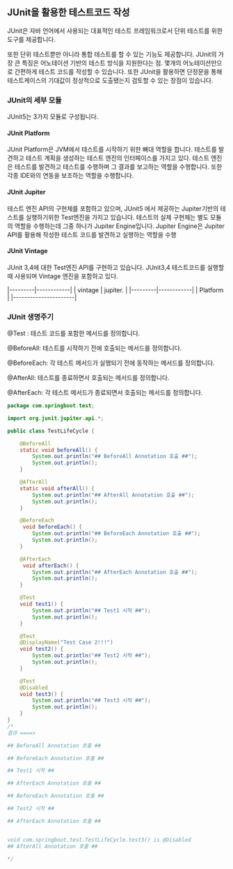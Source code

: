 ## JUnit을 활용한 테스트코드 작성

JUnit은 자바 언어에서 사용되는 대표적인 테스트 프레임워크로서 단위 테스트를 위한 도구를 제공합니다.

또한 단위 테스트뿐만 아니라 통합 테스트를 할 수 있는 기능도 제공합니다. JUnit의 가장 큰 특징은 어노테이션 기반의 테스트 방식을 지원한다는 점. 몇개의 어노테이션만으로 간편하게 테스트 코드를 작성할 수 있습니다. 또한 JUnit을 활용하면 단정문을 통해 테스트케이스의 기대값이 정상적으로 도출됐는지 검토할 수 있는 장점이 있습니다.

### JUnit의 세부 모듈

JUnit5는 3가지 모듈로 구성됩니다.

#### JUnit Platform

JUnit Platform은 JVM에서 테스트를 시작하기 위한 뼈대 역할을 합니다. 테스트를 발견하고 테스트 계획을 생성하는 테스트 엔진의 인터페이스를 가지고 있다. 테스트 엔진은 테스트를 발견하고 테스트를 수행하며 그 결과를 보고하는 역할을 수행합니다. 또한 각종 IDE와의 연동을 보조하는 역할을 수행합니다.

#### JUnit Jupiter
테스트 엔진 API의 구현체를 포함하고 있으며, JUnit5 에서 제공하는 Jupiter기반의 테스트를 실행하기위한 Test엔진을 가지고 있습니다. 테스트의 실제 구현체는 별도 모듈의 역할을 수행하는데 그중 하나가 Jupiter Engine입니다. Jupiter Engine은 Jupiter API를 활용해 작성한 테스트 코드를 발견하고 실행하는 역할을 수행

#### JUnit Vintage

JUnit 3,4에 대한 Test엔진 API를 구현하고 있습니다. JUnit3,4 테스트코드를 실행할 때 사용되며 Vintage 엔진을 포함하고 있다.

|---------|------------|
| vintage | jupiter.   |
|---------|------------|
|       Platform       |
|----------------------|

### JUnit 생명주기

@Test : 테스트 코드를 포함한 메서드를 정의합니다.

@BeforeAll: 테스트를 시작하기 전에 호출되는 메서드를 정의합니다.

@BeforeEach: 각 테스트 메서드가 실행되기 전에 동작하는 메서드를 정의합니다.

@AfterAll: 테스트를 종료하면서 호출되는 메서드를 정의합니다.

@AfterEach: 각 테스트 메서드가 종료되면서 호출되는 메서드를 정의합니다.

```java
package com.springboot.test;

import org.junit.jupiter.api.*;

public class TestLifeCycle {

    @BeforeAll
    static void beforeAll() {
        System.out.println("## BeforeAll Annotation 호출 ##");
        System.out.println();
    }

    @AfterAll
    static void afterAll() {
        System.out.println("## AfterAll Annotation 호출 ##");
        System.out.println();
    }

    @BeforeEach
     void beforeEach() {
        System.out.println("## BeforeEach Annotation 호출 ##");
        System.out.println();
    }

    @AfterEach
     void afterEach() {
        System.out.println("## AfterEach Annotation 호출 ##");
        System.out.println();
    }

    @Test
    void test1() {
        System.out.println("## Test1 시작 ##");
        System.out.println();
    }

    @Test
    @DisplayName("Test Case 2!!!")
    void test2() {
        System.out.println("## Test2 시작 ##");
        System.out.println();
    }

    @Test
    @Disabled
    void test3() {
        System.out.println("## Test3 시작 ##");
        System.out.println();
    }
}
/*
결과 ====>

## BeforeAll Annotation 호출 ##

## BeforeEach Annotation 호출 ##

## Test1 시작 ##

## AfterEach Annotation 호출 ##

## BeforeEach Annotation 호출 ##

## Test2 시작 ##

## AfterEach Annotation 호출 ##


void com.springboot.test.TestLifeCycle.test3() is @Disabled
## AfterAll Annotation 호출 ##

*/
```